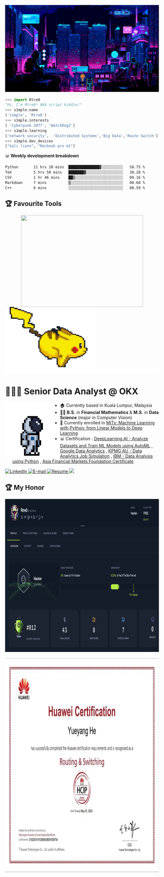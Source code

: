 <img src="./assets/wallpaper1.gif" alt="banner">
<p>


```python
>>> import Rtre0
"Hi, I'm Rtre0! AKA script kiddie!"
>>> s1mple.name
('s1mple', 'Rtre0')
>>> s1mple.interests
[ 'Cyberpunk 2077', 'WatchDog2']
>>> s1mple.learning
['network security',  'Distributed Systems','Big Data','Route Switch']
>>> s1mple.dev_devices
["kali liunx", "Macbook pro m1"]
```

📊 **Weekly development breakdown**
<!--START_SECTION:waka-->

```txt
Python       11 hrs 20 mins  ██████████████▓░░░░░░░░░░   58.75 %
TeX          5 hrs 50 mins   ███████▓░░░░░░░░░░░░░░░░░   30.28 %
CSV          1 hr 46 mins    ██▒░░░░░░░░░░░░░░░░░░░░░░   09.16 %
Markdown     7 mins          ▒░░░░░░░░░░░░░░░░░░░░░░░░   00.68 %
C++          6 mins          ░░░░░░░░░░░░░░░░░░░░░░░░░   00.59 %
```

<!--END_SECTION:waka-->
</p>
<div align="center">


<h2 align="left">🏆 Favourite Tools</h2>
<div>
    <img align="center" width="400px" height = "300px" src="https://github-readme-stats.vercel.app/api?username=Rtre0&show_icons=true&theme=chartreuse-dark"/>
    <img align="left" src="./assets/pokemon.gif" width="300" height="200" />
</div>



<img src="./assets/line.gif" alt="banner">
  <h1 align="left">👨🏻‍💻 Senior Data Analyst @ OKX </h1>
    <img align="left" width="180px" height="180px" src="./assets/astronaut.gif" loop="infinite"/>
</div>

- 🏠 Currently based in Kuala Lumpur, Malaysia
- 👨‍🎓 **B.S.** in **Financial Mathematics** & **M.S.** in **Data Science** (major in Computer Vision)
- 📑 Currently enrolled in [MITx: Machine Learning with Python: from Linear Models to Deep Learning](https://www.edx.org/learn/machine-learning/massachusetts-institute-of-technology-machine-learning-with-python-from-linear-models-to-deep-learning)
- 📊 Certification : [DeepLearning.AI - Analyze Datasets and Train ML Models using AutoML](https://www.coursera.org/account/accomplishments/verify/TMKNUAPBQYU7?utm_source=link&utm_medium=certificate&utm_content=cert_image&utm_campaign=sharing_cta&utm_product=course) , [Google Data Analytics](https://coursera.org/share/0bc42b75ef55b217c721aa8e068b568a) , [KPMG AU - Data Analytics Job Simulation](https://forage-uploads-prod.s3.amazonaws.com/completion-certificates/KPMG%20AU/m7W4GMqeT3bh9Nb2c_KPMG%20AU_kaiMFKjswjtk6SYHM_1697707129986_completion_certificate.pdf) , [IBM - Data Analysis using Python](https://www.credly.com/badges/540432b4-8780-4bc5-8185-bc8eb5bf8d90?source=linked_in_profile) , [Asia Financial Markets Foundation Certificate](https://asifmaeducation.thinkific.com/certificates/rk0eo1qini)

<p align="left">
    <a href="https://www.linkedin.com/in/lim-kim-hoong-0757591ba"/](https://www.linkedin.com/in/lim-kim-hoong-0757591ba">
        <img alt="LinkedIn" title="Checkout My LinkedIn Profile" src="https://custom-icon-badges.demolab.com/badge/LinkedIn-0077B5?style=for-the-badge&logo=linkedin&logoColor=white"/>
    </a>
    <a href="mailto:kimhoong0324@gmail.com">
        <img alt="E-mail" title="Contact me via E-mail" src="https://custom-icon-badges.demolab.com/badge/Email-8B0000?style=for-the-badge&logo=mail&logoColor=white">
    </a>
     <a href="https://limkimhoong.github.io/terminalWebsite"/](https://limkimhoong.github.io/terminalWebsite/)">
        <img alt="Resume" title="Checkout My Resume in Web Form" src="https://custom-icon-badges.demolab.com/badge/-My%20Resume-green?style=for-the-badge&logoColor=white&logo=repo"/>
    </a>
     <a href="https://github.com/LimKimHoong">
        <img src="https://komarev.com/ghpvc/?username=LimKimHoong&color=blueviolet&style=for-the-badge&label=Profile+Views">
    </a>
</p>



<h2 align="left">🏆 My Honor</h2>
<div>
    <img align="center" src="./assets/hackbox.png" width="900" height="500" />
    <img src="./assets/line.gif" alt="banner">
    <img align="center" src="./assets/hcip2.jpeg" width="900" height="700" />
</div>

